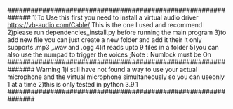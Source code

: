 ##############################################################
1)To Use this first you need to install a virtual audio driver
https://vb-audio.com/Cable/
This is the one I used and recommend
2)please run dependencies_install.py before running the main program
3)to add new file you can just create a new folder and add it their it only supports .mp3 ,.wav and .ogg
4)it reads upto 9 files in a folder
5)you can also use the numpad to trigger the voices ;Note : Numlock must be On
###############################################################
Warning
1)i still have not found a way to use your actual microphone and the virtual microphone simultaneously so you can useonly 1 at a time
2)this is only tested in python 3.9.1
###############################################################